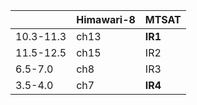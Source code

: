 |           | Himawari-8 | MTSAT   |
| --------- | ---------- | ------- |
| 10.3-11.3 | ch13       | **IR1** |
| 11.5-12.5 | ch15       | IR2     |
| 6.5-7.0   | ch8        | IR3     |
| 3.5-4.0   | ch7        | **IR4** |

